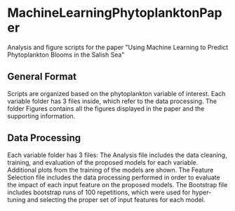 # MachineLearningPhytoplanktonPaper
Analysis and figure scripts for the paper "Using Machine Learning to Predict Phytoplankton Blooms in the Salish Sea"

## General Format
Scripts are organized based on the phytoplankton variable of interest. Each variable folder has 3 files inside, which refer to the data processing. The folder Figures contains all the figures displayed in the paper and the supporting information.

## Data Processing
Each variable folder has 3 files: The Analysis file includes the data cleaning, training, and evaluation of the proposed models for each variable. Additional plots from the training of the models are shown. The Feature Selection file includes the data processing performed in order to evaluate the impact of each input feature on the proposed models. The Bootstrap file includes bootstrap runs of 100 repetitions, which were used for hyper-tuning and selecting the proper set of input features for each model.